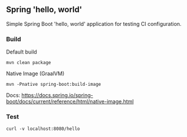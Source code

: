 ## Spring 'hello, world'

Simple Spring Boot 'hello, world' application for testing CI configuration.

### Build

Default build
```shell
mvn clean package
```

Native Image (GraalVM)

```shell
mvn -Pnative spring-boot:build-image
```

Docs: https://docs.spring.io/spring-boot/docs/current/reference/html/native-image.html

### Test

```shell
curl -v localhost:8080/hello
```
